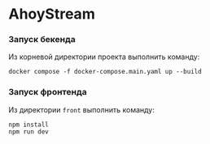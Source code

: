 # AhoyStream

### Запуск бекенда

Из корневой директории проекта выполнить команду:

```
docker compose -f docker-compose.main.yaml up --build
```

### Запуск фронтенда

Из директории `front` выполнить команду:

```
npm install
npm run dev
```
